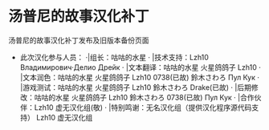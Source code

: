 # 汤普尼的故事汉化补丁
汤普尼的故事汉化补丁发布及旧版本备份页面
 - 此次汉化参与人员：
       ·|组长：咕咕的水星
        ·  |技术支持：Lzh10 Владимирович·Делио Дрейк
        ·  |文本翻译：咕咕的水星   火星鸽鸽子   Lzh10
        ·  |文本润色：咕咕的水星   火星鸽鸽子   Lzh10 0738(已故) 鈴木さわろ  Пул Кук
        ·  |游戏测试：咕咕的水星   火星鸽鸽子   Lzh10 鈴木さわろ Drake(已故)
        ·  |后期修改：咕咕的水星   火星鸽鸽子   Lzh10 鈴木さわろ 0738(已故) Пул Кук
        ·  |合作伙伴：Lzh10   虚无汉化组(敬)
        ·  |特别鸣谢：无名汉化组（提供汉化程序源代码支持）   Lzh10   虚无汉化组
